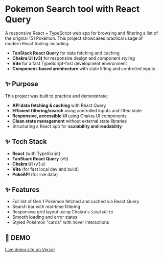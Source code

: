 # Pokemon Search tool with React Query

A responsive React + TypeScript web app for browsing and filtering a list of the original 151 Pokémon. This project showcases practical usage of modern React tooling including:

- **TanStack React Query** for data fetching and caching
- **Chakra UI (v3)** for responsive design and component styling
- **Vite** for a fast TypeScript-first development environment
- **Component-based architecture** with state lifting and controlled inputs

## ✨ Purpose

This project was built to practice and demonstrate:

- **API data fetching & caching** with React Query
- **Efficient filtering/search** using controlled inputs and lifted state
- **Responsive, accessible UI** using Chakra UI components
- **Clean state management** without external state libraries
- Structuring a React app for **scalability and readability**

## ✨ Tech Stack

- **React** (with TypeScript)
- **TanStack React Query** (v5)
- **Chakra UI** (v3.x)
- **Vite** (for fast local dev and build)
- **PokéAPI** (for live data)

## ✨ Features

- Full list of Gen 1 Pokémon fetched and cached via React Query
- Search bar with real-time filtering
- Responsive grid layout using Chakra's `SimpleGrid`
- Smooth loading and error states
- Styled Pokémon "cards" with hover interactions

## 🌱 DEMO

[Live demo site on Vercel](https://undoable-counter-rho.vercel.app/)



